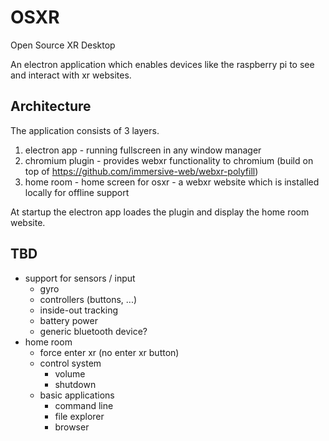 # OSXR

Open Source XR Desktop

An electron application which enables devices like the raspberry pi to see and interact with xr websites.

## Architecture

The application consists of 3 layers.

1. electron app - running fullscreen in any window manager
2. chromium plugin - provides webxr functionality to chromium (build on top of https://github.com/immersive-web/webxr-polyfill)
3. home room - home screen for osxr - a webxr website which is installed locally for offline support

At startup the electron app loades the plugin and display the home room website.

## TBD

* support for sensors / input
  * gyro
  * controllers (buttons, ...)
  * inside-out tracking
  * battery power
  * generic bluetooth device?
* home room
  * force enter xr (no enter xr button)
  * control system
    * volume
    * shutdown
  * basic applications
    * command line
    * file explorer
    * browser